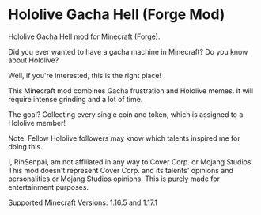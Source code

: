 # Hololive Gacha Hell (Forge Mod)

Hololive Gacha Hell mod for Minecraft (Forge).

Did you ever wanted to have a gacha machine in Minecraft? Do you know about Hololive?

Well, if you're interested, this is the right place!

This Minecraft mod combines Gacha frustration and Hololive memes. It will require intense grinding and a lot of time.

The goal? Collecting every single coin and token, which is assigned to a Hololive member!

Note: Fellow Hololive followers may know which talents inspired me for doing this.



I, RinSenpai, am not affiliated in any way to Cover Corp. or Mojang Studios. This mod doesn't represent Cover Corp. and its talents' opinions and personalities or Mojang Studios opinions. This is purely made for entertainment purposes.



Supported Minecraft Versions: 1.16.5 and 1.17.1
